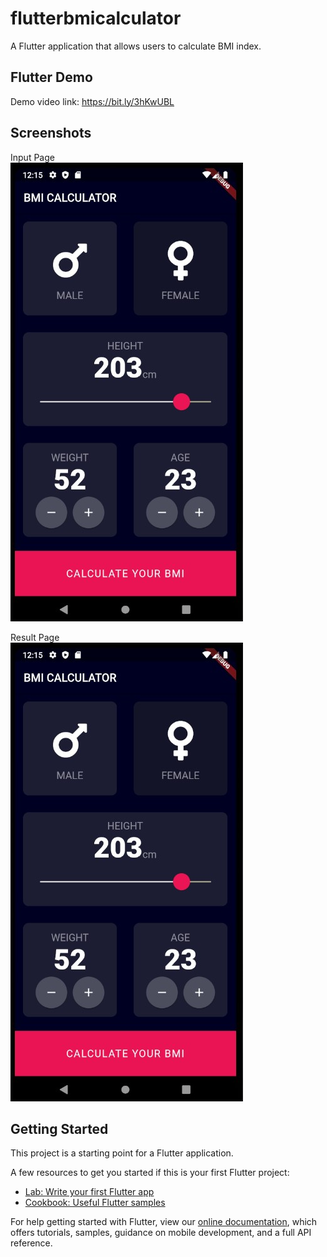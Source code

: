 # flutterbmicalculator

A Flutter application that allows users to calculate BMI index. 

## Flutter Demo
Demo video link: https://bit.ly/3hKwUBL


## Screenshots
Input Page<br />
![](/lib/images/Screenshot_1.jpg)

Result Page<br />
![](/lib/images/Screenshot_1.jpg)


## Getting Started

This project is a starting point for a Flutter application.

A few resources to get you started if this is your first Flutter project:

- [Lab: Write your first Flutter app](https://flutter.dev/docs/get-started/codelab)
- [Cookbook: Useful Flutter samples](https://flutter.dev/docs/cookbook)

For help getting started with Flutter, view our
[online documentation](https://flutter.dev/docs), which offers tutorials,
samples, guidance on mobile development, and a full API reference.
